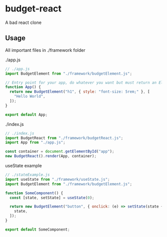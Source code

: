 # budget-react

A bad react clone

## Usage

All important files in ./framework folder

./app.js

```js
// ./app.js
import BudgetElement from "./framework/budgetElement.js";

// Entry point for your app, do whatever you want but must return an Element or string.
function App() {
  return new BudgetElement("h1", { style: "font-size: 5rem;" }, [
    "Hello World",
  ]);
}

export default App;
```

./index.js

```js
// ./index.js
import BudgetReact from "./framework/budgetReact.js";
import App from "./app.js";

const container = document.getElementById("app");
new BudgetReact().render(App, container);
```

useState example

```js
// ./stateExample.js
import useState from "./framework/useState.js";
import BudgetElement from "./framework/budgetElement.js";

function SomeComponent() {
  const [state, setState] = useState(0);

  return new BudgetElement("button", { onclick: (e) => setState(state + 1) }, [
    state,
  ]);
}

export default SomeComponent;
```
